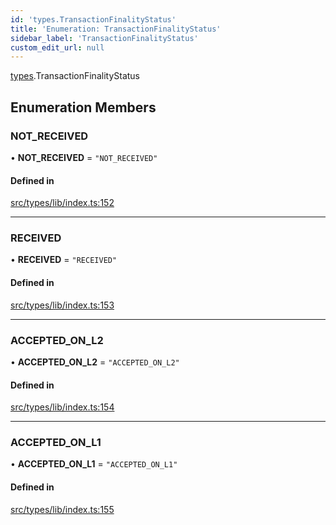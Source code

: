 ```yaml
---
id: 'types.TransactionFinalityStatus'
title: 'Enumeration: TransactionFinalityStatus'
sidebar_label: 'TransactionFinalityStatus'
custom_edit_url: null
---
```


[types](../namespaces/types.md).TransactionFinalityStatus

## Enumeration Members

### NOT_RECEIVED

• **NOT_RECEIVED** = `"NOT_RECEIVED"`

#### Defined in

[src/types/lib/index.ts:152](https://github.com/starknet-io/starknet.js/blob/v5.29.0/src/types/lib/index.ts#L152)

---

### RECEIVED

• **RECEIVED** = `"RECEIVED"`

#### Defined in

[src/types/lib/index.ts:153](https://github.com/starknet-io/starknet.js/blob/v5.29.0/src/types/lib/index.ts#L153)

---

### ACCEPTED_ON_L2

• **ACCEPTED_ON_L2** = `"ACCEPTED_ON_L2"`

#### Defined in

[src/types/lib/index.ts:154](https://github.com/starknet-io/starknet.js/blob/v5.29.0/src/types/lib/index.ts#L154)

---

### ACCEPTED_ON_L1

• **ACCEPTED_ON_L1** = `"ACCEPTED_ON_L1"`

#### Defined in

[src/types/lib/index.ts:155](https://github.com/starknet-io/starknet.js/blob/v5.29.0/src/types/lib/index.ts#L155)
